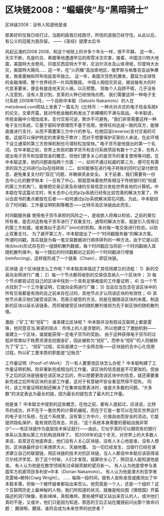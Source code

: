 # 区块链2008：“蝙蝠侠”与“黑暗骑士”


区块链2008：没有人知道他是谁

那美好的仗我已经打过，当跑的路我已经跑尽，所信的道我已经守住。从此以后，有公义的冠冕为我存留。
——《圣经》提摩太后书

风起云涌的2008
2008，和这个地球上的许多个年头一样，很不平静。
这一年，天灾不断，先是约旦、希腊等地遭遇罕见的雨雪冰冻灾害，接着，中国汶川特大地震，美国特大龙卷风，印度尼西亚特大干旱，尼泊尔洪水及山体滑坡，印度特大水灾，美国特大飓风……
这一年，在“火药桶”高加索地区，俄罗斯与格鲁吉亚战争爆发，南奥塞梯和阿布哈兹宣布独立。
这一年，美国次贷危机爆发，蔓延为全球性的金融海啸，整个世界经济一片风雨飘摇。
中国人相信灾异说，据说每有大的时代变革要来，便会有接连地天灾人祸，以示预警。
但每个人自顾不暇，几乎没有人注意到，没有人意识到，变革的火种已经悄悄点燃。
                      我们需要这样一种电子支付系统
2008年11月，一个自称中本聪（Satoshi Nakamoto）的人在metzdowd.com网站上发表了一篇名为《比特币：一种点对点式的电子现金系统》的论文，文章开篇，就对传统金融机构发出了赤裸裸的不满与挑战。
中本聪说，传统金融中介增加成本，支付交易可逆，欺诈不可避免，“我们非常需要这样一种电子支付系统，它基于密码学原理而不基于信用，使得任何达成一致的双方，能够直接进行支付，从而不需要第三方中介的参与。杜绝回滚(reverse)支付交易的可能，这就可以保护特定的卖家免于欺诈；而对于想要保护买家的人来说，在此环境下设立通常的第三方担保机制也可谓轻松加愉快。”
电子货币是他提出的第一个名词。在中本聪之前，世界上失败的数字货币和支付系统项目有数十个之多，也有人提出电子货币和加密现金的概念，但他们更多关心的是货币的重复使用等问题，在中本聪这里，他的问题直指两个方面：一，如何不通过权威的第三方，便可在有需求的双方之间进行p2p在线转账；二，如何能够在进行电子转账的同时记录付款信息，避免重复支付的“双花”问题，并确保资金安全。
关于前者，我们需要有一份去中心化的数字账本（一旦有了中心，那就意味着依然有相当于传统银行的“权威的第三方机构”），能够把交易记录及存储的交易信息分发给世界各地的计算机。中本聪在写这篇论文时，有关去中心化的p2p系统已经有比较完善的解决方案了，所以白皮书的重点都放在后者——如何通过p2p系统解决双花问题。为此，中本聪综合了时间戳、工作量证明机制等概念——比特币及区块链由此而生。

时间戳服务器
使用电子货币承担的风险之一，是收款人将难以检验，之前的某位所有者，是否对这枚电子货币进行了双重支付。通常的解决方案，就是引入信得过的第三方权威，或者类似于造币厂(mint)的机构，来对每一笔交易进行检验，以防止双重支付。
为了避开第三方，中本聪提出了一个“时间戳服务器”的解决方案。所谓时间戳，其实就是为每一笔交易数据进行顺序排列的一种方法，由于它是以区块(block)形式存在的一组随机散列数据，每个时间戳应当将前一个时间戳纳入其随机散列值中，每一个随后的时间戳都对之前的一个时间戳进行增强(reinforcing)，这样就形成了一个链条（Chain），即区块链。

区块链
这个区块链怎么工作呢？中本聪具体描述了其信用建立的流程：
1）新的交易向全网进行广播；
2）每一个节点都将收到的交易信息纳入一个区块中；
3) 每个节点都尝试在自己的区块中找到一个具有足够难度的工作量证明；
4) 当一个节点找到了一个工作量证明，它就向全网进行广播；
5) 当且仅当包含在该区块中的所有交易都是有效的且之前未存在过的，其他节点才认同该区块的有效性；
6) 其他节点表示他们接受该区块，而表示接受的方法，则是在跟随该区块的末尾，制造新的区块以延长该链条，而将被接受区块的随机散列值视为先于新区快的随机散列值。

激励（“矿工”和“挖矿”）
谁来建立区块呢？
中本聪并没有假设互联网上都是雷锋，他同意亚当.斯密的观点：市场上的人是贪婪的，所以他建立了激励机制——谁建立一个区块，谁就能获得一定电子货币的奖励。
由于这种获得电子货币的过程非常类似于耗费资源去挖掘金矿，因此被称为“挖矿”，而参与“挖矿”的人则被称为了“矿工”。
“挖矿”过程，实际是建立一个全网总账——区块链的去中心化信用过程，所以矿工更本质的职能是“记账员”

工作量证明（Proof-of-Work）
万一有人要更改区块怎么办呢？
中本聪构建了工作量证明机制。除非重新完成相当的工作量，该区块的信息就是不可更改的。但由于之后的区块是链接在该区块之后的，所以想要更改该区块中的信息，就还需要重新完成之后所有区块的全部工作量，这对于有意破坏安全者显然得不偿失。
同时，该工作量证明机制还解决了在集体投票表决时，谁是大多数的问题。“大多数”的决定表达为最长的链，因为最长的链包含了最大的工作量。

他是谁？
中本聪文中提到的这些概念，在他之前，都有人提起过，应该说，比特币的成功，并不在于一套优秀的计算机编程，而在于它是一套可以在现实世界运行的电子支付系统，在这个系统里，没有第三方中介，价值自由而安全的流动，它能提供隐私保护，能有效防范攻击，并且，“这个系统本身需要的基础设施非常少”——有区块链作为底层技术保证就行——由此，它似乎真的可以跟现有的银行体系以及类似第三方机构说拜拜了。
但2008年的这个冬天，对世界上的大多数人来说，岩浆还在地底奔走，他们没有人关心区块链，没有人关心他是谁，没有人想到，区块链最终会引来燎原大火，天崩地覆。
当一切已经发生，当银行已经在谋求建立自己的联盟链，用区块链的技术对抗区块链，当人人都说中本聪应该获得诺贝尔经济学奖，到了这个时候，人们才发现，就算你关心了，照旧没人能知道他是谁。
有人认为他是在数学领域有过卓越贡献的望月新一。
有人认为他是曾参与美国军方机密项目多利安•中本（Dorian Nakamoto）。
有人认为他是澳大利亚学者克雷格•赖特(Craig Wright）。
……
每隔一段时间，就有人宣称发现或推测出了中本聪本尊。但每一个被怀疑者都站出来否认。他究竟是一个人，还是一个组织？这个互联网历史上最神秘的人物，我们所知道的状况，就像是柏拉图《理想国》开篇描述的洞穴映像，影影绰绰，真假难辨。那些被怀疑又站出来否认的人，或许他们真的不是，又或许，他们只是因为知道，邪恶的王后正站在魔镜前问出那个致命问题：
魔镜啊，魔镜，谁将会成为未来世界的创世者？

